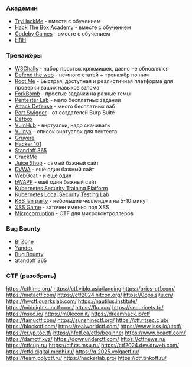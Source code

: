 ### Академии

- [TryHackMe](https://tryhackme.com/) - вместе с обучением
- [Hack The Box Academy](https://academy.hackthebox.com/dashboard) - вместе с обучением
- [Codeby Games](https://codeby.games/) - вместе с обучением
- [HBH](https://hbh.sh/home)

### Тренажёры

- [W3Challs](https://w3challs.com/) - набор простых крякмишек, давно не обновлялся
- [Defend the web](https://defendtheweb.net/dashboard) - немного статей + тренажёр по ним
- [Root Me](https://www.root-me.org/?lang=ru) - Быстрая, доступная и реалистичная платформа для проверки ваших навыков взлома.
- [ForkBomb](https://rev-kids20.forkbomb.ru/) - простые задачки на разные темы
- [Pentester Lab](https://pentesterlab.com/) - мало бесплатных заданий
- [Attack Defense](https://attackdefense.com/) - много бесплатных лаб
- [Port Swigger](https://portswigger.net/web-security) - от создателей Burp Suite
- [Defbox](https://defbox.io/)
- [VulnHub](https://www.vulnhub.com/) - виртуалки, надо скачивать
- [Vulnyx](https://vulnyx.com/) - список виртуалок для пентеста
- [Gruyere](https://google-gruyere.appspot.com/)
- [Hacker 101](https://ctf.hacker101.com/)
- [Standoff 365](https://range.standoff365.com/)
- [CrackMe](https://crackmes.one/)
- [Juice Shop](https://github.com/juice-shop/juice-shop) - самый бажный сайт
- [DVWA](https://github.com/digininja/DVWA) - ещё один бажный сайт
- [WebGoat](https://github.com/WebGoat/WebGoat) - и ещё один
- [bWAPP](http://itsecgames.com/) - ещё один бажный сайт
- [Kubernetes Security Training Platform](https://github.com/controlplaneio/simulator)
- [Kubernetes Local Security Testing Lab](https://github.com/raesene/kube_security_lab)
- [K8S lan party](https://www.k8slanparty.com/challenge) - небольшие челленджи на 5-10 минут
- [XSS Game](https://xss-game.appspot.com/) - заточен именно под XSS
- [Microcorruption](https://microcorruption.com/) - CTF для микроконтроллеров

### Bug Bounty

- [BI Zone](https://bugbounty.bi.zone/)
- [Yandex](https://yandex.com/bugbounty/index)
- [Bug Bounty](https://bugbounty.ru/)
- [Standoff 365](https://bugbounty.standoff365.com/)

### CTF (разобрать)

https://ctftime.org/
https://ctf.viblo.asia/landing
https://brics-ctf.com/
https://metactf.com/
https://ctf2024.hitcon.org/
https://0ops.sjtu.cn/
https://hwctf.quarkslab.com/
https://nautilus.institute/
https://midnightsunctf.com/
https://flu.xxx/
https://securinets.tn/
https://nsec.io/
https://m0lecon.it/
https://dreamhack.io/ctf
https://tamuctf.com/
https://sunshinectf.org/
https://ctf.ritsec.club/
https://blockctf.com/
https://realworldctf.com/
https://www.isss.io/utctf/
https://cr.yp.toc.tf/
https://hfctf.ca/ctfs/beginner
https://www.bcactf.com/
https://damctf.xyz/
https://downunderctf.com/
https://ctfnews.ru/
https://ctfcup.ru/
https://ctf.cs.msu.ru/
https://ctf2024.dev.drweb.com/
https://ctfd.digital.mephi.ru/
https://q.2025.volgactf.ru/
https://team.polyctf.ru/
https://hackerlab.pro/
https://ctf.tinkoff.ru/
